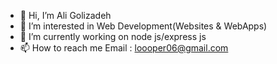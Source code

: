 - 👋 Hi, I’m Ali Golizadeh
- 👀 I’m interested in Web Development(Websites & WebApps)
- 🌱 I’m currently working on node js/express js
- 📫 How to reach me Email : loooper06@gmail.com

<!---
Loooper06/Loooper06 is a ✨ special ✨ repository because its `README.md` (this file) appears on your GitHub profile.
You can click the Preview link to take a look at your changes.
--->
